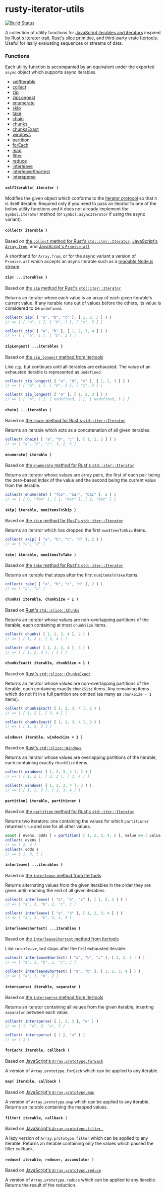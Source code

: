 # rusty-iterator-utils

[![Build Status](https://travis-ci.org/tsbehlman/rusty-iterator-utils.svg?branch=master)](https://travis-ci.org/tsbehlman/slim-cover)

A collection of utility functions for [JavaScript iterables and iterators](https://developer.mozilla.org/en-US/docs/Web/JavaScript/Reference/Iteration_protocols) inspired by [Rust's Iterator trait](https://doc.rust-lang.org/std/iter/trait.Iterator.html), [Rust's slice primitive](https://doc.rust-lang.org/std/primitive.slice.html), and third-party crate [Itertools](https://github.com/rust-itertools/itertools).  Useful for lazily evaluating sequences or streams of data.

### Functions

Each utility function is accompanied by an equivalent under the exported `async` object which supports async iterables.

* <a href="#selfIterable">selfIterable</a>
* <a href="#collect">collect</a>
* <a href="#zip">zip</a>
* <a href="#zipLongest">zipLongest</a>
* <a href="#enumerate">enumerate</a>
* <a href="#skip">skip</a>
* <a href="#take">take</a>
* <a href="#chain">chain</a>
* <a href="#chunks">chunks</a>
* <a href="#chunksExact">chunksExact</a>
* <a href="#windows">windows</a>
* <a href="#partition">partition</a>
* <a href="#forEach">forEach</a>
* <a href="#map">map</a>
* <a href="#filter">filter</a>
* <a href="#reduce">reduce</a>
* <a href="#interleave">interleave</a>
* <a href="#interleave">interleaveShortest</a>
* <a href="#intersperse">intersperse</a>

#### <a name="selfIterable"></a>`selfIterable( iterator )`

Modifies the given object which conforms to the [iterator protocol](https://developer.mozilla.org/en-US/docs/Web/JavaScript/Reference/Iteration_protocols#The_iterator_protocol) so that it is itself iterable.  Required only if you need to pass an iterator to one of the below utility functions and it does not already implement the `Symbol.iterator` method (or `Symbol.asyncIterator` if using the async variant).

#### <a name="collect"></a>`collect( iterable )`

Based on [the `collect` method for Rust's `std::iter::Iterator`](https://doc.rust-lang.org/std/iter/trait.Iterator.html#method.collect), [JavaScript's `Array.from`](https://developer.mozilla.org/en-US/docs/Web/JavaScript/Reference/Global_Objects/Array/from), and [JavaScript's `Promise.all`](https://developer.mozilla.org/en-US/docs/Web/JavaScript/Reference/Global_Objects/Promise/all)

A shorthand for `Array.from`, or for the async variant a version of `Promise.all` which accepts an async iterable such as a [readable Node.js stream](https://nodejs.org/api/stream.html#stream_readable_symbol_asynciterator).

#### <a name="zip"></a>`zip( ...iterables )`

Based on [the `zip` method for Rust's `std::iter::Iterator`](https://doc.rust-lang.org/std/iter/trait.Iterator.html#method.zip)

Returns an iterator where each value is an array of each given iterable's current value.  If any iterable runs out of values before the others, its value is considered to be `undefined`.

```javascript
collect( zip( [ "a", "b", "c" ], [ 1, 2, 3 ] ) )
// => [ [ "a", 1 ], [ "b", 2 ], [ "c", 3 ] ]

collect( zip( [ "a", "b" ], [ 1, 2, 3, 4 ] ) )
// => [ [ "a", 1 ], [ "b", 2 ] ]
```

#### <a name="zipLongest"></a>`zipLongest( ...iterables )`

Based on [the `zip_longest` method from Itertools](https://docs.rs/itertools/0.7.8/itertools/trait.Itertools.html#method.zip_longest)

Like `zip`, but continues until all iterables are exhausted.  The value of an exhausted iterable is represented as `undefined`.

```javascript
collect( zip_longest( [ "a", "b", "c" ], [ 1, 2, 3 ] ) )
// => [ [ "a", 1 ], [ "b", 2 ], [ "c", 3 ] ]

collect( zip_longest( [ "a" ], [ 1, 2, 3 ] ) )
// => [ [ "a", 1 ], [ undefined, 2 ], [ undefined, 3 ] ]
```

#### <a name="chain"></a>`chain( ...iterables )`

Based on [the `chain` method for Rust's `std::iter::Iterator`](https://doc.rust-lang.org/std/iter/trait.Iterator.html#method.chain)

Returns an iterable which acts as a concatenation of all given iterables.

```javascript
collect( chain( [ "a", "b", "c" ], [ 1, 2, 3 ] ) )
// => [ "a", "b", "c", 1, 2, 3 ]
```

#### <a name="enumerate"></a>`enumerate( iterable )`

Based on [the `enumerate` method for Rust's `std::iter::Iterator`](https://doc.rust-lang.org/std/iter/trait.Iterator.html#method.enumerate)

Returns an iterator whose values are array pairs, the first of each pair being the zero-based index of the value and the second being the current value from the iterable.

```javascript
collect( enumerate( [ "foo", "bar", "baz" ], 2 ) )
// => [ [ 0, "foo" ], [ 1, "bar" ], [ 2, "baz" ] ]
```

#### <a name="skip"></a>`skip( iterable, numItemsToSkip )`

Based on [the `skip` method for Rust's `std::iter::Iterator`](https://doc.rust-lang.org/std/iter/trait.Iterator.html#method.skip)

Returns an iterator which has dropped the first `numItemsToSkip` items.

```javascript
collect( skip( [ "a", "b", "c", "d" ], 2 ) )
// => [ "c", "d" ]
```

#### <a name="take"></a>`take( iterable, numItemsToTake )`

Based on [the `take` method for Rust's `std::iter::Iterator`](https://doc.rust-lang.org/std/iter/trait.Iterator.html#method.take)

Returns an iterable that stops after the first `numItemsToTake` items.

```javascript
collect( take( [ "a", "b", "c", "d" ], 2 ) )
// => [ "a", "b" ]
```

#### <a name="chunks"></a>`chunks( iterable, chunkSize = 1 )`

Based on [Rust's `std::slice::Chunks`](https://doc.rust-lang.org/std/slice/struct.Chunks.html)

Returns an iterator whose values are non-overlapping partitions of the iterable, each containing at most `chunkSize` items.

```javascript
collect( chunks( [ 1, 2, 3, 4 ], 2 ) )
// => [ [ 1, 2 ], [ 3, 4 ] ]

collect( chunks( [ 1, 2, 3, 4 ], 3 ) )
// => [ [ 1, 2, 3 ], [ 1 ] ]
```

#### <a name="chunksExact"></a>`chunksExact( iterable, chunkSize = 1 )`

Based on [Rust's `std::slice::ChunksExact`](https://doc.rust-lang.org/std/slice/struct.ChunksExact.html)

Returns an iterator whose values are non-overlapping partitions of the iterable, each containing exactly `chunkSize` items.  Any remaining items which do not fit in a full partition are omitted (as many as `chunkSize - 1` items).

```javascript
collect( chunksExact( [ 1, 2, 3, 4 ], 2 ) )
// => [ [ 1, 2 ], [ 3, 4 ] ]

collect( chunksExact( [ 1, 2, 3, 4 ], 3 ) )
// => [ [ 1, 2, 3 ] ]
```

#### <a name="windows"></a>`windows( iterable, windowSize = 1 )`

Based on [Rust's `std::slice::Windows`](https://doc.rust-lang.org/std/slice/struct.Windows.html)

Returns an iterator whose values are overlapping partitions of the iterable, each containing exactly `chunkSize` items.

```javascript
collect( windows( [ 1, 2, 3, 4 ], 2 ) )
// => [ [ 1, 2 ], [ 2, 3 ], [ 3, 4 ] ]

collect( windows( [ 1, 2, 3, 4 ], 3 ) )
// => [ [ 1, 2, 3 ], [ 2, 3, 4 ] ]
```

#### <a name="partition"></a>`partition( iterable, partitioner )`

Based on [the `partition` method for Rust's `std::iter::Iterator`](https://doc.rust-lang.org/std/iter/trait.Iterator.html#method.partition)

Returns two iterators: one containing the values for which `partitioner` returned `true` and one for all other values.

```javascript
const [ evens, odds ] = partition( [ 1, 2, 3, 4, 5 ], value => ( value % 2 ) == 0 )
collect( evens )
// => [ 2, 4 ]
collect( odds )
// => [ 1, 3, 5 ]
```

#### <a name="interleave"></a>`interleave( ...iterables )`

Based on [the `interleave` method from Itertools](https://docs.rs/itertools/0.7.8/itertools/trait.Itertools.html#method.interleave)

Returns alternating values from the given iterables in the order they are given until reaching the end of all given iterables.

```javascript
collect( interleave( [ "a", "b", "c" ], [ 1, 2, 3 ] ) )
// => [ "a", 1, "b", 2, "c", 3 ]

collect( interleave( [ "a", "b" ], [ 1, 2, 3, 4 ] ) )
// => [ "a", 1, "b", 2, 3, 4 ]
```

#### <a name="interleaveShortest"></a>`interleaveShortest( ...iterables )`

Based on [the `interleaveShortest` method from Itertools](https://docs.rs/itertools/0.7.8/itertools/trait.Itertools.html#method.interleaveShortest)

Like `interleave`, but stops after the first exhausted iterable.

```javascript
collect( interleaveShortest( [ "a", "b", "c" ], [ 1, 2, 3 ] ) )
// => [ "a", 1, "b", 2, "c", 3 ]

collect( interleaveShortest( [ "a", "b" ], [ 1, 2, 3, 4 ] ) )
// => [ "a", 1, "b", 2 ]
```

#### <a name="intersperse"></a>`intersperse( iterable, separator )`

Based on [the `intersperse` method from Itertools](https://docs.rs/itertools/0.7.8/itertools/trait.Itertools.html#method.intersperse)

Returns an iterator containing all values from the given iterable, inserting `separator` between each value.

```javascript
collect( intersperse( [ 1, 2, 3 ], "a" ) )
// => [ 1, "a", 2, "a", 3 ]

collect( intersperse( [ 1 ], "a" ) )
// => [ 1 ]
```

#### <a name="forEach"></a>`forEach( iterable, callback )`

Based on [JavaScript's `Array.prototype.forEach`](https://developer.mozilla.org/en-US/docs/Web/JavaScript/Reference/Global_Objects/Array/forEach)

A version of `Array.prototype.forEach` which can be applied to any iterable.

#### <a name="map"></a>`map( iterable, callback )`

Based on [JavaScript's `Array.prototype.map`](https://developer.mozilla.org/en-US/docs/Web/JavaScript/Reference/Global_Objects/Array/map)

A version of `Array.prototype.map` which can be applied to any iterable.  Returns an iterable containing the mapped values.

#### <a name="filter"></a>`filter( iterable, callback )`

Based on [JavaScript's `Array.prototype.filter `](https://developer.mozilla.org/en-US/docs/Web/JavaScript/Reference/Global_Objects/Array/filter)

A lazy version of `Array.prototype.filter` which can be applied to any iterable.  Returns an iterable containing only the values which passed the filter callback.

#### <a name="reduce"></a>`reduce( iterable, reducer, accumulator )`

Based on [JavaScript's `Array.prototype.reduce`](https://developer.mozilla.org/en-US/docs/Web/JavaScript/Reference/Global_Objects/Array/reduce)

A version of `Array.prototype.reduce` which can be applied to any iterable.  Returns the result of the reduction.
